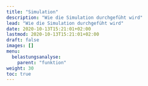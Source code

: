 ```yaml
---
title: "Simulation"
description: "Wie die Simulation durchgefüht wird"
lead: "Wie die Simulation durchgefüht wird"
date: 2020-10-13T15:21:01+02:00
lastmod: 2020-10-13T15:21:01+02:00
draft: false
images: []
menu:
  belastungsanalyse:
    parent: "funktion"
weight: 30
toc: true
---
```

